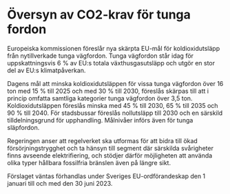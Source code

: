 # Översyn av CO2-krav för tunga fordon

Europeiska kommissionen föreslår nya skärpta EU\-mål för koldioxidutsläpp från nytillverkade tunga vägfordon. Tunga vägfordon står idag för uppskattningsvis 6 % av EU:s totala växthusgasutsläpp och utgör en stor del av EU:s klimatpåverkan.

Dagens mål att minska koldioxidutsläppen för vissa tunga vägfordon över 16 ton med 15 % till 2025 och med 30 % till 2030, föreslås skärpas till att i princip omfatta samtliga kategorier tunga vägfordon över 3,5 ton. Koldioxidutsläppen föreslås minska med 45 % till 2030, 65 % till 2035 och 90 % till 2040\. För stadsbussar föreslås nollutsläpp till 2030 och en särskild tilldelningsgrund för upphandling. Målnivåer införs även för tunga släpfordon.

Regeringen anser att regelverket ska utformas för att bidra till ökad
försörjningstrygghet och ta hänsyn till segment där särskilda svårigheter
finns avseende elektrifiering, och stödjer därför möjligheten att använda
olika typer hållbara fossilfria bränslen även på längre sikt.

Förslaget väntas förhandlas under Sveriges EU\-ordförandeskap den 1 januari till och med den 30 juni 2023\.
